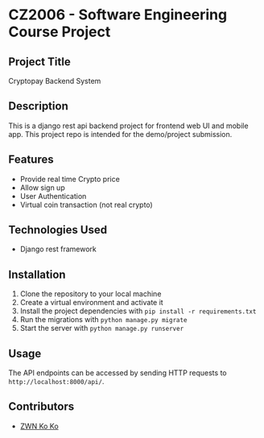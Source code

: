 # CZ2006 - Software Engineering Course Project 

## Project Title

Cryptopay Backend System

## Description

This is a django rest api backend project for frontend web UI and mobile app.
This project repo is intended for the demo/project submission.

## Features

- Provide real time Crypto price
- Allow sign up
- User Authentication
- Virtual coin transaction (not real crypto)

## Technologies Used

- Django rest framework

## Installation

1. Clone the repository to your local machine
2. Create a virtual environment and activate it
3. Install the project dependencies with `pip install -r requirements.txt`
4. Run the migrations with `python manage.py migrate`
5. Start the server with `python manage.py runserver`

## Usage

The API endpoints can be accessed by sending HTTP requests to `http://localhost:8000/api/`.

## Contributors

- [ZWN Ko Ko](https://github.com/zwnkoko)

